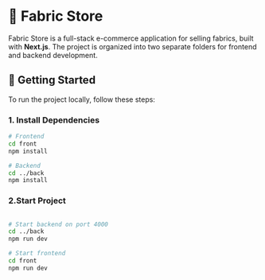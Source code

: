 # 🧵 Fabric Store

Fabric Store is a full-stack e-commerce application for selling fabrics, built with **Next.js**. The project is organized into two separate folders for frontend and backend development.



## 🚀 Getting Started

To run the project locally, follow these steps:

### 1. Install Dependencies

```bash
# Frontend
cd front
npm install

# Backend
cd ../back
npm install
```
### 2.Start Project
```bash

# Start backend on port 4000
cd ../back
npm run dev

# Start frontend
cd front
npm run dev




